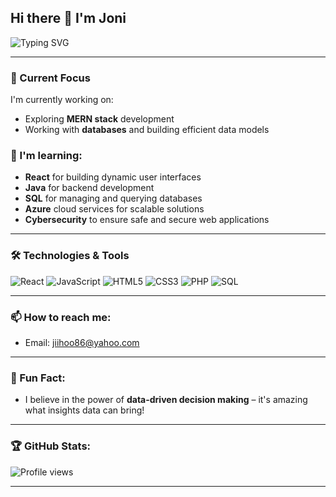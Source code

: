 ## Hi there 👋 I'm Joni


![Typing SVG](https://readme-typing-svg.demolab.com?font=Fira+code&pause=1000&width=435&lines=Web+developer;In+God+we+trust.+;All+others+must+bring+data.)

---

### 🚀 Current Focus

I'm currently working on:
- Exploring **MERN stack** development
- Working with **databases** and building efficient data models

### 🌱 I'm learning:
- **React** for building dynamic user interfaces
- **Java** for backend development
- **SQL** for managing and querying databases
- **Azure** cloud services for scalable solutions
- **Cybersecurity** to ensure safe and secure web applications

---

### 🛠️ Technologies & Tools

![React](https://img.shields.io/badge/Code-React-61DAFB?style=flat&logo=react&color=61DAFB)
![JavaScript](https://img.shields.io/badge/Code-JavaScript-F7DF1E?style=flat&logo=javascript&color=F7DF1E)
![HTML5](https://img.shields.io/badge/Code-HTML-E34F26?style=flat&logo=html5&color=E34F26)
![CSS3](https://img.shields.io/badge/Code-CSS-1572B6?style=flat&logo=css3&color=1572B6)
![PHP](https://img.shields.io/badge/Code-PHP-777BB4?style=flat&logo=php&color=777BB4)
![SQL](https://img.shields.io/badge/Tools-SQL-4479A1?style=flat&logo=mysql&color=4479A1)

---

### 📫 How to reach me:
- Email: [jiihoo86@yahoo.com](mailto:jiihoo86@yahoo.com)

---

### 🌟 Fun Fact:
- I believe in the power of **data-driven decision making** – it's amazing what insights data can bring!

---

### 🏆 GitHub Stats:
![Profile views](https://komarev.com/ghpvc/?username=your-github-jonz-dsgn)

---







